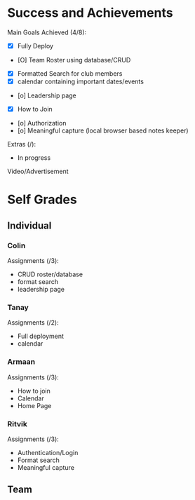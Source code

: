 # Success and Achievements #

Main Goals Achieved (4/8):
- [x] Fully Deploy
- [O] Team Roster using database/CRUD
- [x] Formatted Search for club members
- [x] calendar containing important dates/events
- [o] Leadership page
- [x] How to Join
- [o] Authorization
- [o] Meaningful capture (local browser based notes keeper)

Extras (/):
- In progress

Video/Advertisement

# Self Grades #

## Individual ##

### Colin ###
Assignments (/3):
- CRUD roster/database
- format search
- leadership page

### Tanay ###
Assignments (/2):
- Full deployment
- calendar

### Armaan ###
Assignments (/3):
- How to join
- Calendar
- Home Page

### Ritvik ###
Assignments (/3):
- Authentication/Login
- Format search
- Meaningful capture

## Team ##


